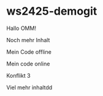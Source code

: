 # ws2425-demogit

Hallo OMM!

Noch mehr Inhalt

Mein Code offline

Mein code online

Konflikt 3

Viel mehr inhaltdd 